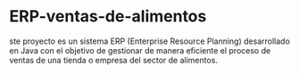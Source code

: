 # ERP-ventas-de-alimentos
ste proyecto es un sistema ERP (Enterprise Resource Planning) desarrollado en Java con el objetivo de gestionar de manera eficiente el proceso de ventas de una tienda o empresa del sector de alimentos.

